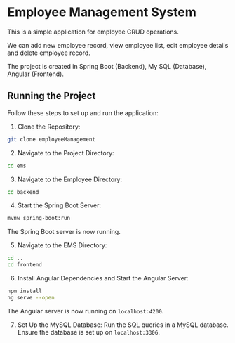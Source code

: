 
# Employee Management System

This is a simple application for employee CRUD operations.

We can add new employee record, view employee list, edit employee details and delete employee record.

The project is created in Spring Boot (Backend), My SQL (Database), Angular (Frontend).

## Running the Project

Follow these steps to set up and run the application:

1. Clone the Repository:
```bash
git clone employeeManagement
```

2. Navigate to the Project Directory:
```bash
cd ems
```

3. Navigate to the Employee Directory:
```bash
cd backend
```

4. Start the Spring Boot Server:
```bash
mvnw spring-boot:run
```

The Spring Boot server is now running.

5. Navigate to the EMS Directory:
```bash
cd ..
cd frontend
```

6. Install Angular Dependencies and Start the Angular Server:
```bash
npm install
ng serve --open
```
The Angular server is now running on `localhost:4200`.

7. Set Up the MySQL Database:
Run the SQL queries in a MySQL database. Ensure the database is set up on `localhost:3306`.

